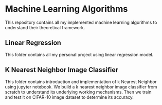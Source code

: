 # Machine Learning Algorithms
This repository contains all my implemented machine learning algorithms to understand their theoretical framework. 

## Linear Regression
This folder contains all my personal project using linear regression model.

## K Nearest Neighbor Image Classifier
This folder contains introduction and implementation of k Nearest Neighbor using jupyter notebook.
We build a k nearest neighbor image classifier from scratch to understand its underlying working mechanisms.
Then we train and test it on CIFAR-10 image dataset to determine its accuracy.
